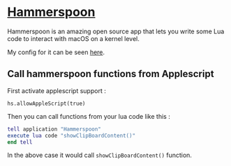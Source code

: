 # [Hammerspoon](https://github.com/Hammerspoon/hammerspoon)
Hammerspoon is an amazing open source app that lets you write some Lua code to interact with macOS on a kernel level. 

My config for it can be seen [here](https://github.com/nikitavoloboev/dotfiles/blob/master/hammerspoon/init.lua).

## Call hammerspoon functions from Applescript
First activate applescript support : 

`hs.allowAppleScript(true)`

Then you can call functions from your lua code like this :

```Lua
tell application "Hammerspoon"
execute lua code "showClipBoardContent()"
end tell
```

In the above case it would call `showClipBoardContent()` function.